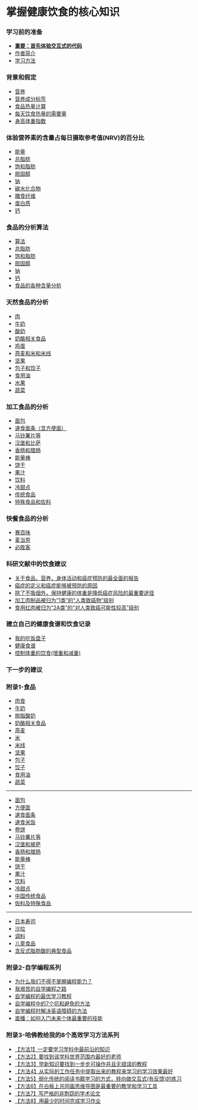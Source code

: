 # 掌握健康饮食的核心知识

### 学习前的准备

- [**重要：首先体验交互式的代码**](/chapters/章0-学习前的准备/重要：首先体验交互式的代码.md)
- [作者简介](/chapters/章0-学习前的准备/作者简介.md)
- [学习方法](/chapters/章0-学习前的准备/学习方法.md)

### 背景和假定

- [营养](/chapters/章1-背景和假定/营养.md)
- [营养成分标签](/chapters/章1-背景和假定/营养成分标签.md)
- [食品热量计算](/chapters/章1-背景和假定/食品热量计算.md)
- [每天饮食热量的需要量](/chapters/章1-背景和假定/每天饮食热量的需要量.md)
- [身高体重指数](/chapters/章1-背景和假定/身高体重指数.md)

### 体验营养素的含量占每日摄取参考值(NRV)的百分比

- [能量](/chapters/章2-体验营养素的含量占每日摄取参考值(NRV)的百分比/1-能量占每日摄取参考值(NRV)的百分比.md)
- [总脂肪](/chapters/章2-体验营养素的含量占每日摄取参考值(NRV)的百分比/2-总脂肪的含量占每日摄取参考值(NRV)的百分比.md)
- [饱和脂肪](/chapters/章2-体验营养素的含量占每日摄取参考值(NRV)的百分比/3-饱和脂肪的含量占每日摄取参考值(NRV)的百分比.md)
- [胆固醇](/chapters/章2-体验营养素的含量占每日摄取参考值(NRV)的百分比/4-胆固醇的含量占每日摄取参考值(NRV)的百分比.md)
- [钠](/chapters/章2-体验营养素的含量占每日摄取参考值(NRV)的百分比/5-钠的含量占每日摄取参考值(NRV)的百分比.md)
- [碳水化合物](/chapters/章2-体验营养素的含量占每日摄取参考值(NRV)的百分比/6-碳水化合物的含量占每日摄取参考值(NRV)的百分比.md)
- [膳食纤维](/chapters/章2-体验营养素的含量占每日摄取参考值(NRV)的百分比/7-膳食纤维的含量占每日摄取参考值(NRV)的百分比.md)
- [蛋白质](/chapters/章2-体验营养素的含量占每日摄取参考值(NRV)的百分比/8-蛋白质的含量占每日摄取参考值(NRV)的百分比.md)
- [钙](/chapters/章2-体验营养素的含量占每日摄取参考值(NRV)的百分比/9-钙的含量占每日摄取参考值(NRV)的百分比.md)

### 食品的分析算法

- [算法](/chapters/章3-食品的分析算法/食品的算法.md)
- [总脂肪](/chapters/章3-食品的分析算法/总脂肪.md)
- [饱和脂肪](/chapters/章3-食品的分析算法/饱和脂肪.md)
- [胆固醇](/chapters/章3-食品的分析算法/胆固醇.md)
- [钠](/chapters/章3-食品的分析算法/钠.md)
- [钙](/chapters/章3-食品的分析算法/钙.md)
- [食品的各种含量分析](/chapters/章3-食品的分析算法/食品的各种含量分析.md)

### 天然食品的分析

- [肉](/chapters/章4-天然食品的分析/肉.md)
- [牛奶](/chapters/章4-天然食品的分析/牛奶.md)
- [酸奶](/chapters/章4-天然食品的分析/酸奶.md)
- [奶酪相关食品](/chapters/章4-天然食品的分析/奶酪相关食品.md)
- [鸡蛋](/chapters/章4-天然食品的分析/鸡蛋.md)
- [燕麦和米和米线](/chapters/章4-天然食品的分析/燕麦和米和米线.md)
- [坚果](/chapters/章4-天然食品的分析/坚果.md)
- [包子和饺子](/chapters/章4-天然食品的分析/包子和饺子.md)
- [食用油](/chapters/章4-天然食品的分析/食用油.md)
- [水果](/chapters/章4-天然食品的分析/水果.md)
- [蔬菜](/chapters/章4-天然食品的分析/蔬菜.md)

### 加工食品的分析

- [面包](/chapters/章5-加工食品的分析/面包.md)
- [速食面条（含方便面）](/chapters/章5-加工食品的分析/速食面条（含方便面）.md)
- [马铃薯片等](/chapters/章5-加工食品的分析/马铃薯片等.md)
- [汉堡和比萨](/chapters/章5-加工食品的分析/汉堡和比萨.md)
- [香肠和腊肠](/chapters/章5-加工食品的分析/香肠和腊肠.md)
- [能量棒](/chapters/章5-加工食品的分析/能量棒.md)
- [饼干](/chapters/章5-加工食品的分析/饼干.md)
- [果汁](/chapters/章5-加工食品的分析/果汁.md)
- [饮料](/chapters/章5-加工食品的分析/饮料.md)
- [冷甜点](/chapters/章5-加工食品的分析/冷甜点.md)
- [传统食品](/chapters/章5-加工食品的分析/传统食品.md)
- [特殊食品和佐料](/chapters/章5-加工食品的分析/特殊食品和佐料.md)

### 快餐食品的分析

- [赛百味](/chapters/章6-加工食品的分析/赛百味.md)
- [麦当劳](/chapters/章6-加工食品的分析/麦当劳.md)
- [必胜客](/chapters/章6-加工食品的分析/必胜客.md)

### 科研文献中的饮食建议

- [关于食品，营养，身体活动和癌症预防的最全面的报告](/chapters/章7-科研文献中的饮食建议/关于食品-营养-身体活动和癌症预防的最全面的报告.md)
- [癌症的定义和癌症能够被预防的原因](/chapters/章7-科研文献中的饮食建议/癌症的定义和癌症能够被预防的原因.md)
- [除了不吸烟外，保持健康的体重是降低癌症风险的最重要途径](/chapters/章7-科研文献中的饮食建议/除了不吸烟外，保持健康的体重是降低癌症风险的最重要途径.md)
- [加工肉制品被归为“1类”的“人类致癌物”级别](/chapters/章7-科研文献中的饮食建议/加工肉制品是-1类-的-人类致癌物.md)
- [食用红肉被归为“2A类”的“对人类致癌可能性较高”级别](/chapters/章7-科研文献中的饮食建议/食用红肉被归为-2A类-的-对人类致癌可能性较高-级别.md)

### 建立自己的健康食谱和饮食记录

- [我的吃饭盘子](/chapters/章8-建立自己的健康食谱和饮食记录/我的吃饭盘子.md)
- [健康食谱](/chapters/章8-建立自己的健康食谱和饮食记录/健康食谱.md)
- [控制体重的饮食(增重和减重)](/chapters/章8-建立自己的健康食谱和饮食记录/控制体重的饮食(增重和减重).md)

### 下一步的建议

### 附录1-食品

- [肉食](/chapters/章y-附录/肉食.md)
- [牛奶](/chapters/章y-附录/牛奶.md)
- [脱脂酸奶](/chapters/章y-附录/脱脂酸奶.md)
- [奶酪相关食品](/chapters/章y-附录/奶酪相关食品.md)
- [燕麦](/chapters/章y-附录/燕麦.md)
- [米](/chapters/章y-附录/米.md)
- [米线](/chapters/章y-附录/米线.md)
- [坚果](/chapters/章y-附录/坚果.md)
- [包子](/chapters/章y-附录/包子.md)
- [饺子](/chapters/章y-附录/饺子.md)
- [食用油](/chapters/章y-附录/食用油.md)
- [蔬菜](/chapters/章y-附录/蔬菜.md)
------------------
- [面包](/chapters/章y-附录/面包.md)
- [方便面](/chapters/章y-附录/方便面.md)
- [速食面条](/chapters/章y-附录/速食面条.md)
- [速食米饭](/chapters/章y-附录/速食米饭.md)
- [卷饼](/chapters/章y-附录/卷饼.md)
- [马铃薯片等](/chapters/章y-附录/马铃薯片等.md)
- [汉堡和披萨](/chapters/章y-附录/汉堡和披萨.md)
- [香肠和腊肠](/chapters/章y-附录/香肠和腊肠.md)
- [能量棒](/chapters/章y-附录/能量棒.md)
- [饼干](/chapters/章y-附录/饼干.md)
- [果汁](/chapters/章y-附录/果汁.md)
- [饮料](/chapters/章y-附录/饮料.md)
- [冷甜点](/chapters/章y-附录/冷甜点.md)
- [中国传统食品](/chapters/章y-附录/中国传统食品.md)
- [佐料及特殊食品](/chapters/章y-附录/佐料及特殊食品.md)
------------------
- [日本寿司](/chapters/章y-附录/日本寿司.md)
- [沙拉](/chapters/章y-附录/沙拉.md)
- [调料](/chapters/章y-附录/调料.md)
- [儿童食品](/chapters/章y-附录/儿童食品.md)
- [含反式脂肪酸的典型食品](/chapters/章y-附录/含反式脂肪酸的典型食品.md)

### 附录2-自学编程系列

- [为什么我们不得不掌握编程能力？](/chapters/章y-附录/为什么我们不得不掌握编程能力？.md)
- [我艰苦的自学编程之路](/chapters/章y-附录/我艰苦的自学编程之路.md)
- [自学编程的最优学习教程](/chapters/章y-附录/自学编程的最优学习教程.md)
- [自学编程中的7个坑和避免的方法](/chapters/章y-附录/自学编程中的7个坑和避免的方法.md)
- [自学编程时解决英语障碍的方法](/chapters/章y-附录/自学编程时解决英语障碍的方法.md)
- [直播：如何入门未来个体最重要的技能](/chapters/章y-附录/如何入门未来个体最重要的技能.md)

### 附录3-哈佛教给我的8个高效学习方法系列

- [【方法1】一定要学习学科中最前沿的知识]()
- [【方法2】要找到该学科世界范围内最好的老师]()
- [【方法3】学新知识要找到一步步可操作并且无错误的教程]()
- [【方法4】从实际的工作任务中提取出来的教程来学习的学习效果最好]()
- [【方法5】弱化传统的阅读书籍学习的方式，转向做交互式(有反馈)的练习]()
- [【方法6】在白板上共同画思维导图是最重要的教学和学习工具]()
- [【方法7】写严格的非剽窃的学术论文]()
- [【方法8】用最少的时间完成学习作业]()
 




